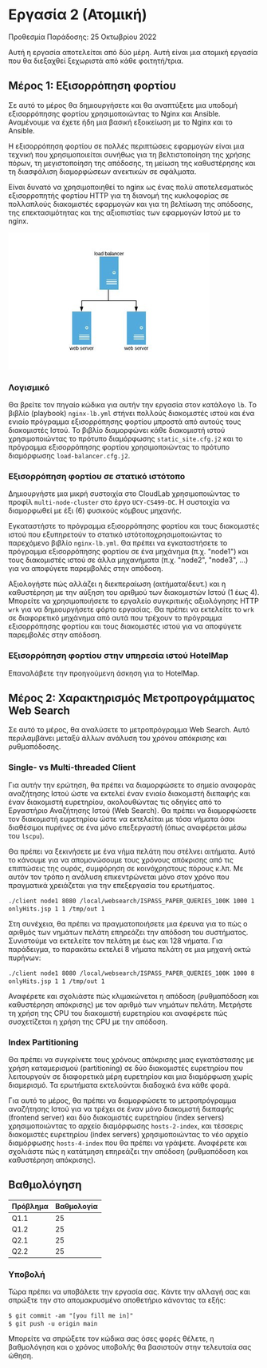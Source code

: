 # Εργασία 2 (Ατομική)

Προθεσμία Παράδοσης: 25 Οκτωβρίου 2022

Αυτή η εργασία αποτελείται από δύο μέρη. Αυτή είναι μια ατομική εργασία που θα διεξαχθεί ξεχωριστά από κάθε φοιτητή/τρια.

## Μέρος 1: Εξισορρόπηση φορτίου 

Σε αυτό το μέρος θα δημιουργήσετε και θα αναπτύξετε μια υποδομή εξισορρόπησης φορτίου  χρησιμοποιώντας το Nginx και Ansible. 
Αναμένουμε να έχετε ήδη μια βασική εξοικείωση με το Nginx και το Ansible.

Η εξισορρόπηση φορτίου σε πολλές περιπτώσεις εφαρμογών είναι μια τεχνική που χρησιμοποιείται συνήθως για τη βελτιστοποίηση της χρήσης πόρων, τη μεγιστοποίηση της απόδοσης, τη μείωση της καθυστέρησης και τη διασφάλιση διαμορφώσεων ανεκτικών σε σφάλματα.

Είναι δυνατό να χρησιμοποιηθεί το nginx ως ένας πολύ αποτελεσματικός εξισορροπητής φορτίου HTTP για τη διανομή της κυκλοφορίας σε πολλαπλούς διακομιστές εφαρμογών και για τη βελτίωση της απόδοσης, της επεκτασιμότητας και της αξιοπιστίας των εφαρμογών Ιστού με το nginx.

![load balancer](figures/lb.jpg)

### Λογισμικό 

Θα βρείτε τον πηγαίο κώδικα για αυτήν την εργασία στον κατάλογο `lb`.
Το βιβλίο (playbook) `nginx-lb.yml` στήνει πολλούς διακομιστές ιστού και ένα ενιαίο πρόγραμμα εξισορρόπησης φορτίου μπροστά από αυτούς τους διακομιστές Ιστού.
Το βιβλίο διαμορφώνει κάθε διακομιστή ιστού χρησιμοποιώντας το πρότυπο διαμόρφωσης `static_site.cfg.j2` και το πρόγραμμα εξισορρόπησης φορτίου χρησιμοποιώντας το πρότυπο διαμόρφωσης `load-balancer.cfg.j2`.

### Εξισορρόπηση φορτίου σε στατικό ιστότοπο

Δημιουργήστε μια μικρή συστοιχία στο CloudLab χρησιμοποιώντας το προφίλ `multi-node-cluster` στο έργο `UCY-CS499-DC`. Η συστοιχία να διαμορφωθεί με έξι (6) φυσικούς κόμβους μηχανής.

Εγκαταστήστε το πρόγραμμα εξισορρόπησης φορτίου και τους διακομιστές ιστού που εξυπηρετούν το στατικό ιστότοποχρησιμοποιώντας το παρεχόμενο βιβλίο `nginx-lb.yml`.
Θα πρέπει να εγκαταστήσετε το πρόγραμμα εξισορρόπησης φορτίου σε ένα μηχάνημα (π.χ. "node1") και τους διακομιστές ιστού σε άλλα μηχανήματα (π.χ. "node2", "node3", ...) για να αποφύγετε παρεμβολές στην απόδοση.

Αξιολογήστε πώς αλλάζει η διεκπεραίωση (αιτήματα/δευτ.) και η καθυστέρηση με την αύξηση του αριθμού των διακομιστών Ιστού (1 έως 4).
Μπορείτε να χρησιμοποιήσετε το εργαλείο συγκριτικής αξιολόγησης HTTP `wrk` για να δημιουργήσετε φόρτο εργασίας.
Θα πρέπει να εκτελείτε το `wrk` σε διαφορετικό μηχάνημα από αυτά που τρέχουν το πρόγραμμα εξισορρόπησης φορτίου και τους διακομιστές ιστού για να αποφύγετε παρεμβολές στην απόδοση.

### Εξισορρόπηση φορτίου στην υπηρεσία ιστού HotelMap

Επαναλάβετε την προηγούμενη άσκηση για το HotelMap.

## Μέρος 2: Χαρακτηρισμός Μετροπρογράμματος Web Search

Σε αυτό το μέρος, θα αναλύσετε το μετροπρόγραμμα Web Search. Αυτό περιλαμβάνει μεταξύ άλλων ανάλυση του χρόνου απόκρισης και ρυθμαπόδοσης.

### Single- vs Multi-threaded Client

Για αυτήν την ερώτηση, θα πρέπει να διαμορφώσετε το σημείο αναφοράς αναζήτησης Ιστού ώστε να εκτελεί έναν ενιαίο διακομιστή διεπαφής και έναν διακομιστή ευρετηρίου, ακολουθώντας τις οδηγίες από το Εργαστήριο Αναζήτησης Ιστού (Web Search). Θα πρέπει να διαμορφώσετε τον διακομιστή ευρετηρίου ώστε να εκτελείται με τόσα νήματα όσοι διαθέσιμοι πυρήνες σε ένα μόνο επεξεργαστή (όπως αναφέρεται μέσω του `lscpu`).

Θα πρέπει να ξεκινήσετε με ένα νήμα πελάτη που στέλνει αιτήματα. Αυτό το κάνουμε για να απομονώσουμε τους χρόνους απόκρισης από τις επιπτώσεις της ουράς, συμφόρηση σε κοινόχρηστους πόρους κ.λπ. Με αυτόν τον τρόπο η ανάλυση επικεντρώνεται μόνο στον χρόνο που πραγματικά χρειάζεται για την επεξεργασία του ερωτήματος.

```
./client node1 8080 /local/websearch/ISPASS_PAPER_QUERIES_100K 1000 1 onlyHits.jsp 1 1 /tmp/out 1
```

Στη συνέχεια, θα πρέπει να πραγματοποιήσετε μια έρευνα για το πώς ο αριθμός των νημάτων πελάτη επηρεάζει την απόδοση του συστήματος. Συνιστούμε να εκτελείτε τον πελάτη με έως και 128 νήματα. Για παράδειγμα, το παρακάτω εκτελεί 8 νήματα πελάτη σε μια μηχανή οκτώ πυρήνων:

```
./client node1 8080 /local/websearch/ISPASS_PAPER_QUERIES_100K 1000 8 onlyHits.jsp 1 1 /tmp/out 1
```

Αναφέρετε και σχολιάστε πώς κλιμακώνεται η απόδοση (ρυθμαπόδοση και καθυστέρηση απόκρισης) με τον αριθμό των νημάτων πελάτη. Μετρήστε τη χρήση της CPU του διακομιστή ευρετηρίου και αναφέρετε πώς συσχετίζεται η χρήση της CPU με την απόδοση.

### Index Partitioning

Θα πρέπει να συγκρίνετε τους χρόνους απόκρισης μιας εγκατάστασης με χρήση καταμερισμού (partitioning) σε δύο διακομιστές ευρετηρίου που λειτουργούν σε διαφορετικά μέρη ευρετηρίου και μια διαμόρφωση χωρίς διαμερισμό. Τα ερωτήματα εκτελούνται διαδοχικά ένα κάθε φορά.

Για αυτό το μέρος, θα πρέπει να διαμορφώσετε το μετροπρόγραμμα αναζήτησης Ιστού για να τρέχει σε  έναν μόνο διακομιστή διεπαφής (frontend server) και δύο διακομιστές ευρετηρίου (index servers) χρησιμοποιώντας το αρχείο διαμόρφωσης `hosts-2-index`, και τέσσερις διακομιστές ευρετηρίου (index servers) χρησιμοποιώντας το νέο αρχείο διαμόρφωσης `hosts-4-index` που θα πρέπει να γράψετε.
Αναφέρετε και σχολιάστε πώς η κατάτμηση επηρεάζει την απόδοση (ρυθμαπόδοση και καθυστέρηση απόκρισης).

## Βαθμολόγηση

| Πρόβλημα   | Βαθμολογία |
|------------|--------|
| Q1.1       | 25     |
| Q1.2       | 25     |
| Q2.1       | 25     |
| Q2.2       | 25     |

### Υποβολή

Τώρα πρέπει να υποβάλετε την εργασία σας. Κάντε την αλλαγή σας και σπρώξτε την στο απομακρυσμένο αποθετήριο κάνοντας τα εξής:

```
$ git commit -am "[you fill me in]"
$ git push -u origin main
```

Μπορείτε να σπρώξετε τον κώδικα σας όσες φορές θέλετε, η βαθμολόγηση και ο χρόνος υποβολής θα βασιστούν στην τελευταία σας ώθηση.
